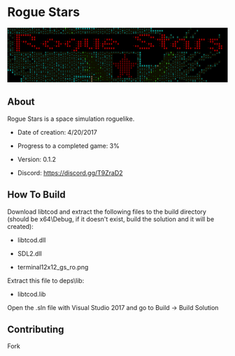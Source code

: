 # Rogue Stars

![alt text](title.PNG)

## About

Rogue Stars is a space simulation roguelike.

* Date of creation: 4/20/2017

* Progress to a completed game: 3%

* Version: 0.1.2

* Discord: https://discord.gg/T9ZraD2

## How To Build

Download libtcod and extract the following files to the build directory (should be x64\Debug, if it doesn't exist, build the solution and it will be created):

* libtcod.dll

* SDL2.dll

* terminal12x12_gs_ro.png

Extract this file to deps\lib:

* libtcod.lib

Open the .sln file with Visual Studio 2017 and go to Build -> Build Solution

## Contributing

Fork

